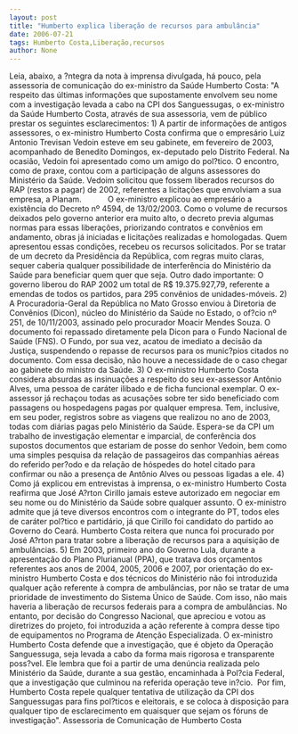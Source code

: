 ```yaml
---
layout: post
title: "Humberto explica liberação de recursos para ambulância"
date: 2006-07-21
tags: Humberto Costa,Liberação,recursos
author: None
---
```

Leia, abaixo, a ?ntegra da nota à imprensa divulgada, há pouco, pela assessoria de comunicação do ex-ministro da Saúde Humberto Costa:&nbsp;\"A respeito das últimas informações que supostamente envolvem seu nome com a investigação levada a cabo na CPI dos Sanguessugas, o ex-ministro da Saúde Humberto Costa, através de sua assessoria, vem de público prestar os seguintes esclarecimentos:&nbsp;1) A partir de informações de antigos assessores, o ex-ministro Humberto Costa confirma que o empresário Luiz Antonio Trevisan Vedoin esteve em seu gabinete, em fevereiro de 2003, acompanhado de Benedito Domingos, ex-deputado pelo Distrito Federal. Na ocasião, Vedoin foi apresentado como um amigo do pol?tico. O encontro, como de praxe, contou com a participação de alguns assessores do Ministério da Saúde. Vedoim solicitou que fossem liberados recursos do RAP (restos a pagar) de 2002, referentes a licitações que envolviam a sua empresa, a Planam.&nbsp;&nbsp;&nbsp;&nbsp;&nbsp;&nbsp;&nbsp;&nbsp;&nbsp;&nbsp;&nbsp; O ex-ministro explicou ao empresário a existência do Decreto nº 4594, de 13/02/2003. Como o volume de recursos deixados pelo governo anterior era muito alto, o decreto previa algumas normas para essas liberações, priorizando contratos e convênios em andamento, obras já iniciadas e licitações realizadas e homologadas. Quem apresentou essas condições, recebeu os recursos solicitados.
Por se tratar de um decreto da Presidência da República, com regras muito claras, sequer caberia qualquer possibilidade de interferência do Ministério da Saúde para beneficiar quem quer que seja.
Outro dado importante: O governo liberou do RAP 2002 um total de R$ 19.375.927,79, referente a emendas de todos os partidos, para 295 convênios de unidades-móveis.&nbsp;2) A Procuradoria-Geral da República no Mato Grosso enviou à Diretoria de Convênios (Dicon), núcleo do Ministério da Saúde no Estado, o of?cio nº 251, de 10/11/2003, assinado pelo procurador Moacir Mendes Souza. O documento foi repassado diretamente pela Dicon para o Fundo Nacional de Saúde (FNS). O Fundo, por sua vez, acatou de imediato a decisão da Justiça, suspendendo o repasse de recursos para os munic?pios citados no documento. Com essa decisão, não houve a necessidade de o caso chegar ao gabinete do ministro da Saúde.&nbsp;3) O ex-ministro Humberto Costa considera absurdas as insinuações a respeito do seu ex-assessor Antônio Alves, uma pessoa de caráter ilibado e de ficha funcional exemplar. O ex-assessor já rechaçou todas as acusações sobre ter sido beneficiado com passagens ou hospedagens pagas por qualquer empresa. Tem, inclusive, em seu poder, registros sobre as viagens que realizou no ano de 2003, todas com diárias pagas pelo Ministério da Saúde. Espera-se da CPI um trabalho de investigação elementar e imparcial, de conferência dos supostos documentos que estariam de posse do senhor Vedoin, bem como uma simples pesquisa da relação de passageiros das companhias aéreas do referido per?odo e da relação de hóspedes do hotel citado para confirmar ou não a presença de Antônio Alves ou pessoas ligadas a ele.&nbsp;4) Como já explicou em entrevistas à imprensa, o ex-ministro Humberto Costa reafirma que José A?rton Cirillo jamais esteve autorizado em negociar em seu nome ou do Ministério da Saúde sobre qualquer assunto. O ex-ministro admite que já teve diversos encontros com o integrante do PT, todos eles de caráter pol?tico e partidário, já que Cirillo foi candidato do partido ao Governo do Ceará. Humberto Costa reitera que nunca foi procurado por José A?rton para tratar sobre a liberação de recursos para a aquisição de ambulâncias.&nbsp;5) Em 2003, primeiro ano do Governo Lula, durante a apresentação do Plano Plurianual (PPA), que tratava dos orçamentos referentes aos anos de 2004, 2005, 2006 e 2007, por orientação do ex-ministro Humberto Costa e dos técnicos do Ministério não foi introduzida qualquer ação referente à compra de ambulâncias, por não se tratar de uma prioridade de investimento do Sistema Único de Saúde. Com isso, não mais haveria a liberação de recursos federais para a compra de ambulâncias. No entanto, por decisão do Congresso Nacional, que apreciou e votou as diretrizes do projeto, foi introduzida a ação referente à compra desse tipo de equipamentos no Programa de Atenção Especializada.&nbsp;O ex-ministro Humberto Costa defende que a investigação, que é objeto da Operação Sanguessuga, seja levada a cabo da forma mais rigorosa e transparente poss?vel. Ele lembra que foi a partir de uma denúncia realizada pelo Ministério da Saúde, durante a sua gestão, encaminhada à Pol?cia Federal, que a investigação que culminou na referida operação teve in?cio. &nbsp;Por fim, Humberto Costa repele qualquer tentativa de utilização da CPI dos Sanguessugas para fins pol?ticos e eleitorais, e se coloca à disposição para qualquer tipo de esclarecimento em quaisquer que sejam os fóruns de investigação\".&nbsp;Assessoria de Comunicação de Humberto Costa 
